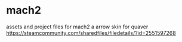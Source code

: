 # mach2
assets and project files for mach2 a arrow skin for quaver https://steamcommunity.com/sharedfiles/filedetails/?id=2551597268
